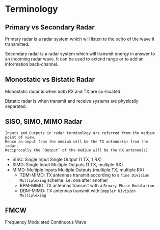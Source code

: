 # Terminology

## Primary vs Secondary Radar

Primary radar is a radar system which will listen to the echo of the wave it transmitted.

Secondary radar is a radar system which will transmit energy in answer to an incoming radar wave. It can be used to extend range or to add an information back-channel. 

## Monostatic vs Bistatic Radar

Monostatic radar is when both RX and TX are co-located.

Bistatic radar is when transmit and receive systems are physically separated.

## SISO, SIMO, MIMO Radar

```{admonition} Convention
Inputs and Outputs in radar terminology are referred from the medium point of view. 
Hence an input from the medium will be the TX antenna(s) from the radar.
Reciprocally the `Output` of the medium will be the RX antenna(s).
```

* SISO: Single Input Single Output (1 TX, 1 RX)
* SIMO: Single Input Multiple Outputs (1 TX, multiple RX)
* MIMO: Multiple Inputs Multiple Outputs (multiple TX, multiple RX)
  * TDM-MIMO: TX antennas transmit according to a `Time Division Multiplexing` scheme. i.e. one after another
  * BPM-MIMO: TX antennas transmit with a `Binary Phase Modulation`
  * DDM-MIMO: TX antennas transmit with `Doppler Division Multiplexing`

## FMCW

Frequency Modulated Continuous Wave